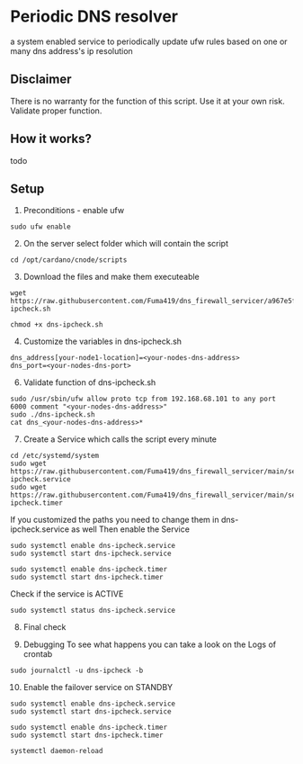 # Periodic DNS resolver
a system enabled service to periodically update ufw rules based on one or many dns address's ip resolution
## Disclaimer
There is no warranty for the function of this script. Use it at your own risk. Validate proper function.
## How it works?
todo
## Setup

1. Preconditions - enable ufw
```
sudo ufw enable
```

2. On the server select folder which will contain the script
```
cd /opt/cardano/cnode/scripts
```
3. Download the files and make them executeable
```
wget https://raw.githubusercontent.com/Fuma419/dns_firewall_servicer/a967e5fcf2b4fe8638c8e5dc927503311ef4eceb/script/dns-ipcheck.sh

chmod +x dns-ipcheck.sh
```

4. Customize the variables in dns-ipcheck.sh
```
dns_address[your-node1-location]=<your-nodes-dns-address>
dns_port=<your-nodes-dns-port>
```

6. Validate function of dns-ipcheck.sh
```
sudo /usr/sbin/ufw allow proto tcp from 192.168.68.101 to any port 6000 comment "<your-nodes-dns-address>"
sudo ./dns-ipcheck.sh
cat dns_<your-nodes-dns-address>*
```

7. Create a Service which calls the script every minute
```
cd /etc/systemd/system
sudo wget https://raw.githubusercontent.com/Fuma419/dns_firewall_servicer/main/service/dns-ipcheck.service
sudo wget https://raw.githubusercontent.com/Fuma419/dns_firewall_servicer/main/service/dns-ipcheck.timer
```
If you customized the paths you need to change them in dns-ipcheck.service as well
Then enable the Service
```
sudo systemctl enable dns-ipcheck.service
sudo systemctl start dns-ipcheck.service

sudo systemctl enable dns-ipcheck.timer
sudo systemctl start dns-ipcheck.timer
```
Check if the service is ACTIVE
```
sudo systemctl status dns-ipcheck.service
```

8. Final check



9. Debugging
To see what happens you can take a look on the Logs of crontab
```
sudo journalctl -u dns-ipcheck -b
```

10. Enable the failover service on STANDBY
```
sudo systemctl enable dns-ipcheck.service
sudo systemctl start dns-ipcheck.service

sudo systemctl enable dns-ipcheck.timer
sudo systemctl start dns-ipcheck.timer

systemctl daemon-reload
